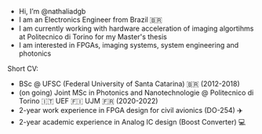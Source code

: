 - Hi, I’m @nathaliadgb
- I am an Electronics Engineer from Brazil 🇧🇷
- I am currently working with hardware acceleration of imaging algortihms at Politecnico di Torino for my Master's thesis
- I am interested in FPGAs, imaging systems, system engineering and photonics

Short CV:
- BSc @ UFSC (Federal University of Santa Catarina) 🇧🇷 (2012-2018)
- (on going) Joint MSc in Photonics and Nanotechnologie @ Politecnico di Torino 🇮🇹 UEF 🇫🇮 UJM 🇫🇷 (2020-2022)
- 2-year work experience in FPGA design for civil avionics (DO-254) ✈️
- 2-year academic experience in Analog IC design (Boost Converter) 💻

<!---
nathaliadgb/nathaliadgb is a ✨ special ✨ repository because its `README.md` (this file) appears on your GitHub profile.
You can click the Preview link to take a look at your changes.
--->
